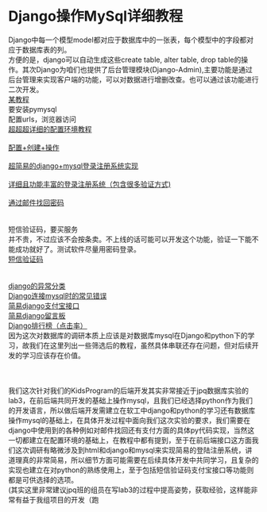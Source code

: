 Django操作MySql详细教程
====
Django中每一个模型model都对应于数据库中的一张表，每个模型中的字段都对应于数据库表的列。<br>
方便的是，django可以自动生成这些create table, alter table, drop table的操作。其次Django为咱们也提供了后台管理模块(Django-Admin),主要功能是通过后台管理来实现客户端的功能，可以对数据进行增删改查。也可以通过该功能进行二次开发。<br>
[某教程](https://blog.csdn.net/weixin_43499626/article/details/84351572)<br>
要安装pymysql<br>
配置urls，浏览器访问<br>
[超超超详细的配置环境教程](https://www.liujiangblog.com/course/django/165)<br><br>
[配置+创建+操作](https://www.cnblogs.com/py-web/p/10906472.html)<br><br>
[超简易的django+mysql登录注册系统实现](https://www.cnblogs.com/ilovepython/p/11068885.html)<br><br>
[详细且功能丰富的登录注册系统（包含很多验证方式)](https://www.jianshu.com/p/4f84d0e0c8c9)<br><br>
[通过邮件找回密码](https://blog.csdn.net/qq_41682681/article/details/82748937)<br><br><br>
短信验证码，要买服务<br>
并不贵，不过应该不会按条卖。不上线的话可能可以开发这个功能，验证一下能不能成功就好了。测试软件尽量用密码登录。<br>
[短信验证码](https://blog.csdn.net/weixin_43958804/article/details/86292458)<br><br><br>
[django的异常分类](https://blog.csdn.net/brave_sun/article/details/76698648)<br>
[Django连接mysql时的常见错误](https://www.cnblogs.com/luozx207/p/10477103.html)<br>
[简易django支付宝接口](https://www.cnblogs.com/fanhua999/p/8215456.html)<br>
[简易django留言板](https://blog.csdn.net/qq_34262789/article/details/85246718)<br>
[Django排行榜（点击率）](https://blog.csdn.net/weixin_43692357/article/details/90446593)<br>
因为这次对数据库的调研本质上应该是对数据库mysql在Django和python下的学习，故我们在这里列出一些筛选后的教程，虽然具体串联还存在问题，但对后续开发的学习应该存在价值。<br>
<br><br><br>
我们这次针对我们的KidsProgram的后端开发其实非常接近于jpq数据库实验的lab3，在前后端共同开发的基础上操作mysql，且我们已经选择python作为我们的开发语言，所以做后端开发需建立在软工中django和python的学习还有数据库操作mysql的基础上，在具体开发过程中面向我们这次实验的要求，我们需要在django中使用到的各种例如对邮件找回还有支付方面的具体py代码实现，当然这一切都建立在配置环境的基础上，在教程中都有提到，至于在前后端接口这方面我们这次调研有略微涉及到html和django和mysql来实现简易的登陆注册系统，讲道理真的非常简易，所以细节方面可能需要在后续具体开发中共同学习，且复杂的实现也建立在对python的熟练使用上，至于包括短信验证码支付宝接口等功能则都是可供选择的选项。<br>
(其实这里非常建议jpq班的组员在写lab3的过程中提高姿势，获取经验，这样能非常有益于我组项目的开发（跑


  
